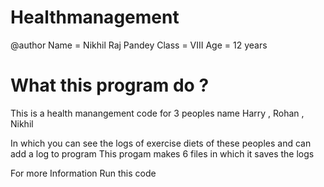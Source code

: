 # Healthmanagement
@author Name = Nikhil Raj Pandey 
Class = VIII 
Age = 12 years

# What this program do ?
This is a health manangement code for 3 peoples name Harry , Rohan , Nikhil

In which you can see the logs of exercise diets of these peoples and can add a log to program
This progam makes 6 files in which it saves the logs

For more Information Run this code
